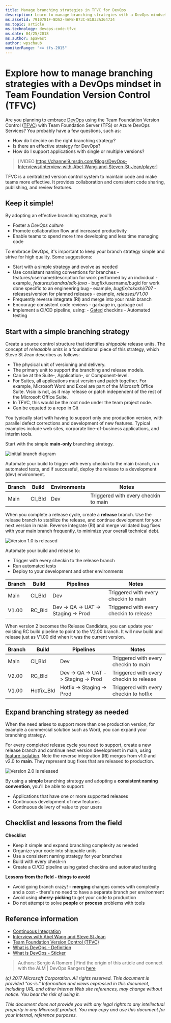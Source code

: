 ```yaml
---
title: Manage branching strategies in TFVC for DevOps
description: Learn to manage branching strategies with a DevOps mindset in Team Foundation Version Control (TFVC)
ms.assetid: 7910781F-8DA2-4AFB-B73C-B1833A364734
ms.topic: article
ms.technology: devops-code-tfvc
ms.date: 04/25/2018
ms.author: apawast
author: wpschaub
monikerRange: ">= tfs-2015"
---
```


# Explore how to manage branching strategies with a DevOps mindset in Team Foundation Version Control (TFVC)

Are you planning to embrace [DevOps](http://donovanbrown.com/post/what-is-devops) using the Team Foundation Version Control ([TFVC](overview.md)) with Team Foundation Server (TFS) or Azure DevOps Services? You probably have a few questions, such as:

- How do I decide on the right branching strategy?
- Is there an effective strategy for DevOps?
- How do I support applications with single or multiple versions?

> [!VIDEO https://channel9.msdn.com/Blogs/DevOps-Interviews/Interview-with-Abel-Wang-and-Steven-St-Jean/player]

TFVC is a centralized version control system to maintain code and make teams more effective. It provides collaboration and consistent code sharing, publishing, and review features.

## Keep it simple!

By adopting an effective branching strategy, you'll:

- Foster a _DevOps culture_
- Promote collaboration flow and increased productivity
- Enable teams to spend more time developing and less time managing code

To embrace DevOps, it's important to keep your branch strategy simple and strive for high quality. Some suggestions:

- Start with a simple strategy and evolve as needed
- Use consistent naming conventions for branches - features/username/description for work performed by an individual - example, _features/sandra/sdk-java_ - bugfix/username/bugid for work done specific to an engineering bug - example, _bugfix/takashi/707_ - releases/version for planned releases - example, _releases/V1.00_
- Frequently reverse integrate (RI) and merge into your main branch
- Encourage consistent code reviews - garbage in, garbage out
- Implement a CI/CD pipeline, using: - [Gated](/azure/devops/repos/tfvc/check-folder-controlled-by-gated-check-build-process) checkins - Automated testing

## Start with a simple branching strategy

Create a source control structure that identifies _shippable_ release units. The concept of _releasable units_ is a foundational piece of this strategy, which Steve St Jean describes as follows:

- The physical unit of versioning and delivery.
- The primary unit to support the branching and release models.
- Can be at the Suite-, Application-, or Component-level.
- For Suites, all applications must version and patch together. For example, Microsoft Word and Excel are part of the Microsoft Office Suite. Visio is not, as it may release or patch independent of the rest of the Microsoft Office Suite.
- In TFVC, this would be the root node under the team project node.
- Can be equated to a repo in Git

You typically start with having to support only one production version, with parallel defect corrections and development of new features. Typical examples include web sites, corporate line-of-business applications, and interim tools.

Start with the simple **main-only** branching strategy.

![initial branch diagram](media/effective-tfvc-branching-strategies-for-devops/effective-tfvc-branching-strategies-for-devops-initial.png)

Automate your build to trigger with every checkin to the main branch, run automated tests, and if successful, deploy the release to a development (dev) environment.

| Branch | Build  | Environments | Notes                                |
| ------ | ------ | ------------ | ------------------------------------ |
| Main   | CI_Bld | Dev          | Triggered with every checkin to main |

When you complete a release cycle, create a **release** branch. Use the release branch to stabilize the release, and continue development for your next version in main. Reverse integrate (RI) and merge validated bug fixes with your main branch frequently, to minimize your overall technical debt.

![Version 1.0 is released](media/effective-tfvc-branching-strategies-for-devops/effective-tfvc-branching-strategies-for-devops-vnext.png)

Automate your build and release to:

- Trigger with every checkin to the release branch
- Run automated tests
- Deploy to your development and other environments

| Branch | Build  | Pipelines                           | Notes                                   |
| ------ | ------ | ----------------------------------- | --------------------------------------- |
| Main   | CI_Bld | Dev                                 | Triggered with every checkin to main    |
| V1.00  | RC_Bld | Dev -> QA -> UAT -> Staging -> Prod | Triggered with every checkin to release |

When version 2 becomes the Release Candidate, you can update your existing RC build pipeline to point to the V2.00 branch. It will now build and release just as V1.00 did when it was the current version.

| Branch | Build      | Pipelines                           | Notes                                   |
| ------ | ---------- | ----------------------------------- | --------------------------------------- |
| Main   | CI_Bld     | Dev                                 | Triggered with every checkin to main    |
| V2.00  | RC_Bld     | Dev -> QA -> UAT -> Staging -> Prod | Triggered with every checkin to release |
| V1.00  | Hotfix_Bld | Hotfix -> Staging -> Prod           | Triggered with every checkin to hotfix  |

## Expand branching strategy as needed

When the need arises to support more than one production version, for example a commercial solution such as Word, you can expand your branching strategy.

For every completed release cycle you need to support, create a new release branch and continue next version development in main, using [feature isolation](./effective-feature-isolation-on-tfvc.md). Note the reverse integration (RI) merges from v1.0 and v2.0 to **main**. They represent bug fixes that are released to production.

![Version 2.0 is released](media/effective-tfvc-branching-strategies-for-devops/effective-tfvc-branching-strategies-for-devops-complex.png)

By using a **simple** branching strategy and adopting a **consistent naming convention**, you'll be able to support:

- Applications that have one or more supported releases
- Continuous development of new features
- Continuous delivery of value to your users

## Checklist and lessons from the field

**Checklist**

- Keep it simple and expand branching complexity as needed
- Organize your code into shippable units
- Use a consistent naming strategy for your branches
- Build with every check-in
- Create a CI/CD pipeline using gated checkins and automated testing

**Lessons from the field - things to avoid**

- Avoid going branch crazy! - **merging** changes comes with complexity and a cost - there's no need to have a separate branch per environment
- Avoid using **cherry-picking** to get your code to production
- Do not attempt to solve **people** or **process** problems with tools

## Reference information

- [Continuous Integration](/azure/devops/learn/what-is-continuous-integration)
- [Interview with Abel Wang and Steve St Jean](https://channel9.msdn.com/Blogs/DevOps-Interviews/Interview-with-Abel-Wang-and-Steven-St-Jean)
- [Team Foundation Version Control (TFVC)](overview.md)
- [What is DevOps - Definition](http://donovanbrown.com/post/what-is-devops)
- [What is DevOps - Sticker](https://www.stickermule.com/marketplace/9107-devops-donovan-brown)

> Authors: Sergio A Romero | Find the origin of this article and connect with the ALM | DevOps Rangers [here](https://github.com/ALM-Rangers/Guidance/blob/master/README.md)

_(c) 2017 Microsoft Corporation. All rights reserved. This document is
provided "as-is." Information and views expressed in this document,
including URL and other Internet Web site references, may change without
notice. You bear the risk of using it._

_This document does not provide you with any legal rights to any
intellectual property in any Microsoft product. You may copy and use
this document for your internal, reference purposes._
